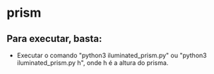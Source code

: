 # prism
## Para executar, basta:
- Executar o comando "python3 iluminated_prism.py" ou "python3 iluminated_prism.py h", onde h é a altura do prisma. 
